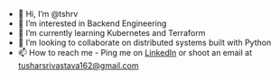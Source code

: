 - 👋 Hi, I’m @tshrv
- 👀 I’m interested in Backend Engineering
- 🌱 I’m currently learning Kubernetes and Terraform
- 💞️ I’m looking to collaborate on distributed systems built with Python
- 📫 How to reach me - Ping me on [LinkedIn](https://www.linkedin.com/in/tshrv/) or shoot an email at [tusharsrivastava162@gmail.com](mailto:tusharsrivastava162@gmail.com)

<!---
tshrv/tshrv is a ✨ special ✨ repository because its `README.md` (this file) appears on your GitHub profile.
You can click the Preview link to take a look at your changes.
--->
